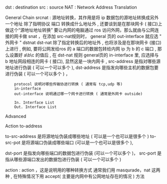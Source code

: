 dst : destination
src : source
NAT : Network Address Translation

General
    Chain
        srcnat : 源地址转换，其作用是将 ip 数据包的源地址转换成另外一个地址
            除了指明协议 端口 转换成什么地址外 , 还要谈到是在那块网卡 ( 接口)上做这个“源地址地址转换”
            要让内网的电脑通过 ros 访问外网，那么就由与公网连接的网卡做 snat ，在添加 src-nat规则时， general 页的 out-interface 就应选 " 外网卡 "
        dstnat
                dst-nat 除了指定转换后的地址外 , 也将涉及是在那块网卡 (接口)上进行 , 例如, 要将公网发给ros 的 a 端口的数据包转给内网 ip 为 b 的 c 端口 , 那么设置好 a\b\c 的值后 , 在 dst-nat 规则 general页的 in-interface 里, 应选择与 b 地址网段相连的网卡 ( 接口), 显然这是一块内网卡 ,
        src-address 是指对哪些源地址进行伪装 ( 可以一个可以多个 ),
        dst-address 是指发向哪些主机的数据包要进行伪装 ( 可以一个可以多个 ) ，

        protocol 说明对哪些传输协进行转换 ( 通常有 tcp,udp 等)
        in-interface
        out-interface 说明通过哪一个网卡进行转换 ( 通常是外网卡 outside)

        In. Interface List
        Out. Interface List

        
Advanced

Action
    to-address

to-src-address 是将源地址伪装成哪些地址 ( 可以是一个也可以是很多个 )
to-src-pot 是将源端口伪装成哪些端口 (可以是一个也可以是很多个 ),

dst-port 是指发向哪些端口的数据包进行伪装 (可以一个可以多个 )，
src-port 是指从哪些源端口发出的数据包进行伪装 ( 可以一个可以多个 )

action : action ，这是说明用的哪种转换方式
    通常我们用 masqurade，nat 这两种 , 在特殊情况下用 accept( 主要是内网中有公网地址存在的情况 ) 方法
